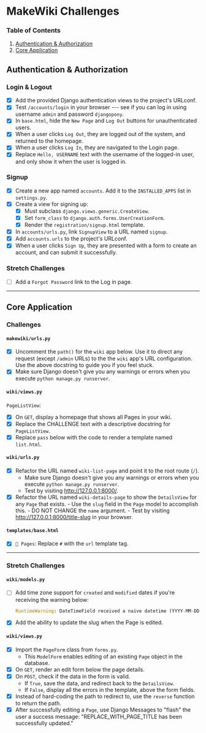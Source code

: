 # MakeWiki Challenges

### Table of Contents

1. [Authentication & Authorization](#authentication--authorization)
2. [Core Application](#core-application)

## Authentication & Authorization

### Login & Logout

- [X] Add the provided Django authentication views to the project's URLconf.
- [X] Test `/accounts/login` in your browser --- see if you can log in using username `admin` and password `djangopony`.
- [X] In `base.html`, hide the `New Page` and `Log Out` buttons for unauthenticated users.
- [X] When a user clicks `Log Out`, they are logged out of the system, and returned to the homepage.
- [X] When a user clicks `Log In`, they are navigated to the Login page.
- [X] Replace `Hello, USERNAME` text with the username of the logged-in user, and only show it when the user is logged in.

### Signup

- [X] Create a new app named `accounts`. Add it to the `INSTALLED_APPS` list in `settings.py`.
- [X] Create a view for signing up:
    - [X] Must subclass `django.views.generic.CreateView`.
    - [X] Set `form_class` to `django.auth.forms.UserCreationForm`.
    - [X] Render the `registration/signup.html` template.
- [X] In `accounts/urls.py`, link `SignupView` to a URL named `signup`.
- [X] Add `accounts.urls` to the project's URLconf.
- [X] When a user clicks `Sign Up`, they are presented with a form to create an account, and can submit it successfully.

### Stretch Challenges

- [ ] Add a `Forgot Password` link to the Log in page.

---

## Core Application

### Challenges

#### `makewiki/urls.py`

- [X] Uncomment the `path()` for the `wiki` app below. Use it to direct any request (except `/admin` URLs) to the the `wiki` app's URL configuration. Use the above docstring to guide you if you feel stuck.
- [X] Make sure Django doesn't give you any warnings or errors when you execute `python manage.py runserver`.

#### `wiki/views.py`

`PageListView`:

- [X] On `GET`, display a homepage that shows all Pages in your wiki.
- [X]  Replace the CHALLENGE text with a descriptive docstring for `PageListView`.
- [X] Replace `pass` below with the code to render a template named `list.html`.

#### `wiki/urls.py`

 - [X] Refactor the URL named `wiki-list-page` and point it to the root route (`/`).
      - Make sure Django doesn't give you any warnings or errors when you execute `python manage.py runserver`.
      - Test by visiting http://127.0.0.1:8000/.
- [X] Refactor the URL named `wiki-details-page` to show the `DetailsView` for any `Page` that exists.
      - Use the `slug` field in the `Page` model to accomplish this.
      - DO NOT CHANGE the `name` argument.
      - Test by visiting http://127.0.0.1:8000/title-slug in your browser.

#### `templates/base.html`

- [X]  `📓 Pages`: Replace `#` with the `url` template tag.

---

### Stretch Challenges

#### `wiki/models.py`

- [ ]  Add time zone support for `created` and `modified` dates if you're receiving the warning below:

    ```python
    RuntimeWarning: DateTimeField received a naive datetime (YYYY-MM-DD HH:MM:SS) while time zone support is active
    ```

- [X]  Add the ability to update the slug when the Page is edited.

#### `wiki/views.py`

- [X] Import the `PageForm` class from `forms.py`.
    - This `ModelForm` enables editing of an existing `Page` object in the database.
- [X]  On `GET`, render an edit form below the page details.
- [X]  On `POST`, check if the data in the form is valid.
    - If `True`, save the data, and redirect back to the `DetailsView`.
    - If `False`, display all the errors in the template, above the form fields.
- [X] Instead of hard-coding the path to redirect to, use the `reverse` function to return the path.
- [X] After successfully editing a `Page`, use Django Messages to "flash" the user a success message: "REPLACE_WITH_PAGE_TITLE has been successfully updated."
